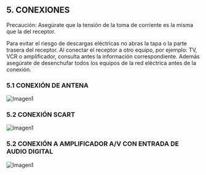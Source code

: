 ## 5. CONEXIONES

Precaución: Asegúrate que la tensión de la toma de corriente es la misma que la del receptor.

Para evitar el riesgo de descargas eléctricas no abras la tapa o la parte trasera del receptor.
Al conectar el receptor a otro equipo, por ejemplo: TV, VCR o amplificador, consulta antes la información
correspondiente. Además asegúrate de desenchufar todos los equipos de la red eléctrica antes
de la conexión.

### 5.1 CONEXIÓN DE ANTENA

![Imagen1](http://static.energysistem.com/images/manuals/42028/53567a1c0d772.jpg)

### 5.2 CONEXIÓN SCART

![Imagen1](http://static.energysistem.com/images/manuals/42028/53567c2c29c99.jpg)

### 5.2 CONEXIÓN A AMPLIFICADOR A/V CON ENTRADA DE AUDIO DIGITAL

![Imagen1](http://static.energysistem.com/images/manuals/42028/53567ca54d546.jpg)

